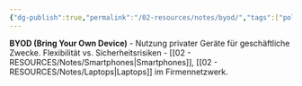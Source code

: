 ```yaml
---
{"dg-publish":true,"permalink":"/02-resources/notes/byod/","tags":["policy/eigene-geräte","mobile/integration","it-sicherheit"],"noteIcon":"","updated":"2025-09-05T10:12:28.000+02:00"}
---
```



**BYOD (Bring Your Own Device)** - Nutzung privater Geräte für geschäftliche Zwecke.
Flexibilität vs. Sicherheitsrisiken - [[02 - RESOURCES/Notes/Smartphones\|Smartphones]], [[02 - RESOURCES/Notes/Laptops\|Laptops]] im Firmennetzwerk.